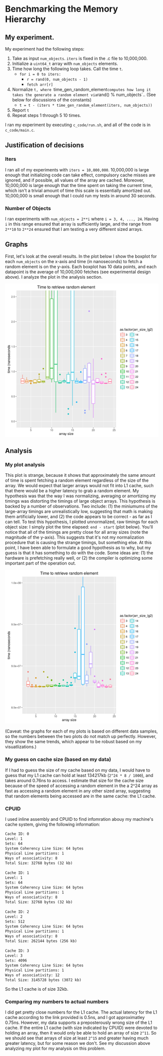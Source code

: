# Benchmarking the Memory Hierarchy

## My experiment. 
My experiment had the following steps:

1. Take as input `num_objects`. `iters` is fixed in the .c file to 10,000,000.
2. Initialize a `uint64_t` array with `num_objects` elements.
3. Time how long the following loop takes. Call the time `t`.
    - `for i = 0 to iters:`
       - `r = rand(0, num_objects - 1)`
       - `fetch arr[r]`
4. Normalize `t, where `time_gen_random_element` computes how long it takes the generate a random element via `rand() % num_objects`.. (See below for discussions of the constants) 
    - `t = t - (iters * time_gen_random_element(iters, num_objects))`
5. Report `t`
6. Repeat steps 1 through 5 10 times. 

I ran my experiment by executing `c_code/run.sh`, and all of the code is in `c_code/main.c`.

## Justification of decisions
### Iters
I ran all of my experiments with `iters = 10,000,000`. 
10,000,000 is large enough that initializing code can take effect, compulsory cache misses are ignored, and if possible, all values of the array are cached.
Moreover, 10,000,000 is large enough that the time spent on taking the current time, which isn't a trivial amount of time this scale is essentially amortized out.
10,000,000 is small enough that I could run my tests in around 30 seconds. 

### Number of Objects
I ran experiments with `num_objects = 2**i` where `i = 3, 4, ..., 24`.
Having `i` in this range ensured that array is sufficiently large, and the range from `2**10` to `2**24` ensured that I am testing a very different sized arrays. 

## Graphs
First, let's look at the overall results. 
In the plot below I show the boxplot for each `num_objects` on the x-axis and time (in nanoseconds) to fetch a random element is on the y-axis.
Each boxplot has 10 data points, and each datapoint is the average of 10,000,000 fetches (see experimental design above).
I analyze the plot in the analysis section.

![Boxplot zoomed in](https://raw.githubusercontent.com/aled1027/benchmarking_the_memory_hierarchy/master/images/boxplot.png)

## Analysis
### My plot analysis
This plot is strange, because it shows that approximately the same amount of time is spent fetching a random element regardless of the size of the array. 
We would expect that larger arrays would not fit into L1 cache, such that there would be a higher latency to grab a random element. 
My hypothesis was that the way I was normalizing, averaging or amortizing my timings was distorting the timings of large object arrays.
This hypothesis is backed by a number of observations. 
Two include: (1) the miniumums of the large-array timings are unrealistically low, suggesting that math is making them artificially lower, and (2) the code appears to be correct - as far as I can tell.
To test this hypothesis, I plotted unnormalized, raw timings for each object size: I simply plot the time elapsed: `end - start` (plot below).
You'll notice that all of the timings are pretty close for all array sizes (note the magnitude of the y-axis). 
This suggests that it's not my normalization procedure that is causing the strange timings, but something else. 
At this point, I have been able to formulate a good hypothesis as to why, but my guess is that it has something to do with the code. 
Some ideas are: (1) the hardware is prefetching really well, or (2) the compiler is optimizing some important part of the operation out.

![Boxplot zoomed in](https://raw.githubusercontent.com/aled1027/benchmarking_the_memory_hierarchy/master/images/raw_boxplot.png)

(Caveat: the graphs for each of my plots is based on different data samples, so the numbers between the two plots do not match up perfectly. However, they show the same trends, which appear to be robust based on my visuatlizations.)

### My guess on cache size (based on my data)
If I had to guess the size of my cache based on my data, I would have to guess that my L1 cache can hold at least 134217kb (`2^24 * 8 / 1000`), and takes around 0.76ns to access.
I estimate that size for the cache size because of the speed of accessing a random element in the a 2^24 array as fast as accessing a random element in any other sized array, suggesting that random elements being accessed are in the same cache: the L1 cache. 

### CPUID
I used inline assembly and CPUID to find infomration abouy my machine's cache system, giving the following information:
```
Cache ID: 0
Level: 1
Sets: 64
System Coherency Line Size: 64 bytes
Physical Line partitions: 1
Ways of associativity: 8
Total Size: 32768 bytes (32 kb)

Cache ID: 1
Level: 1
Sets: 64
System Coherency Line Size: 64 bytes
Physical Line partitions: 1
Ways of associativity: 8
Total Size: 32768 bytes (32 kb)

Cache ID: 2
Level: 2
Sets: 512
System Coherency Line Size: 64 bytes
Physical Line partitions: 1
Ways of associativity: 8
Total Size: 262144 bytes (256 kb)

Cache ID: 3
Level: 3
Sets: 4096
System Coherency Line Size: 64 bytes
Physical Line partitions: 1
Ways of associativity: 12
Total Size: 3145728 bytes (3072 kb)
```
So the L1 cache is of size 32kb. 

### Comparing my numbers to actual numbers
I did get pretty close numbers for the L1 cache.
The actual latency for the L1 cache according to the link provided is 0.5ns, and I got approximatley 0.75ns. 
However, my data supports a preposterously wrong size of the L1 cache.
If the entire L1 cache (with size indicated by CPUID) were devoted to holding an array, then it would only be able to hold an array of size `2^11`. 
So we should see that arrays of size at least `2^15` and greater having much greater latency, but for some reason we don't. 
See my discussion above analyzing my plot for my analysis on this problem.
